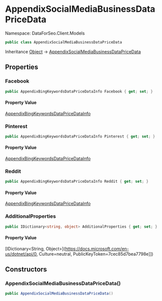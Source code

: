 # AppendixSocialMediaBusinessDataPriceData

Namespace: DataForSeo.Client.Models

```csharp
public class AppendixSocialMediaBusinessDataPriceData
```

Inheritance [Object](https://docs.microsoft.com/en-us/dotnet/api/Object) → [AppendixSocialMediaBusinessDataPriceData](./AppendixSocialMediaBusinessDataPriceData.md)

## Properties

### **Facebook**

```csharp
public AppendixBingKeywordsDataPriceDataInfo Facebook { get; set; }
```

#### Property Value

[AppendixBingKeywordsDataPriceDataInfo](./AppendixBingKeywordsDataPriceDataInfo.md)<br>

### **Pinterest**

```csharp
public AppendixBingKeywordsDataPriceDataInfo Pinterest { get; set; }
```

#### Property Value

[AppendixBingKeywordsDataPriceDataInfo](./AppendixBingKeywordsDataPriceDataInfo.md)<br>

### **Reddit**

```csharp
public AppendixBingKeywordsDataPriceDataInfo Reddit { get; set; }
```

#### Property Value

[AppendixBingKeywordsDataPriceDataInfo](./AppendixBingKeywordsDataPriceDataInfo.md)<br>

### **AdditionalProperties**

```csharp
public IDictionary<string, object> AdditionalProperties { get; set; }
```

#### Property Value

[IDictionary&lt;String, Object&gt;](https://docs.microsoft.com/en-us/dotnet/api/0, Culture=neutral, PublicKeyToken=7cec85d7bea7798e]])<br>

## Constructors

### **AppendixSocialMediaBusinessDataPriceData()**

```csharp
public AppendixSocialMediaBusinessDataPriceData()
```

